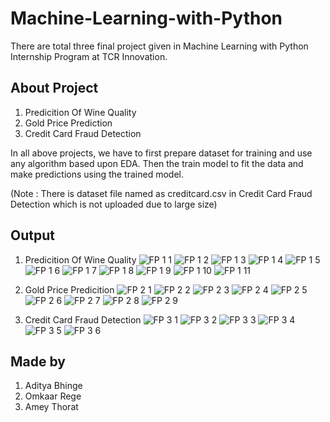 # Machine-Learning-with-Python
There are total three final project given in Machine Learning with Python Internship Program at TCR Innovation.

## About Project
1. Predicition Of Wine Quality
2. Gold Price Prediction
3. Credit Card Fraud Detection

In all above projects, we have to first prepare dataset for training and use any algorithm based upon EDA.
Then the train model to fit the data and make predictions using the trained model.


(Note : There is dataset file named as creditcard.csv in Credit Card Fraud Detection which is not uploaded due to large size)

## Output
1. Predicition Of Wine Quality
![FP 1 1](https://user-images.githubusercontent.com/88768050/139812873-10d159b9-9ea5-4739-8707-e57593bb54ab.PNG)
![FP 1 2](https://user-images.githubusercontent.com/88768050/139812893-ed29e118-8cf7-409b-9e32-9516dc252669.PNG)
![FP 1 3](https://user-images.githubusercontent.com/88768050/139812929-f8f01fe1-c37d-4a2f-b76d-384db9374ec4.PNG)
![FP 1 4](https://user-images.githubusercontent.com/88768050/139812951-eb0b461b-acb5-4d68-b490-4a8b7bf6471d.PNG)
![FP 1 5](https://user-images.githubusercontent.com/88768050/139812980-80b4d323-e02b-4b78-86ca-cc05ab9f0213.PNG)
![FP 1 6](https://user-images.githubusercontent.com/88768050/139812998-22c40214-b0dd-4699-902d-57e05a87c092.PNG)
![FP 1 7](https://user-images.githubusercontent.com/88768050/139813015-19f8bfc3-dbd0-4e8a-86db-145ba5362a22.PNG)
![FP 1 8](https://user-images.githubusercontent.com/88768050/139813038-e26046b4-0081-42a5-93f3-fd4e99b897f8.PNG)
![FP 1 9](https://user-images.githubusercontent.com/88768050/139813061-353501b1-ca91-4938-946d-eefa5b40f151.PNG)
![FP 1 10](https://user-images.githubusercontent.com/88768050/139813079-769ac89d-256d-4e15-983b-74fedeb78471.PNG)
![FP 1 11](https://user-images.githubusercontent.com/88768050/139813123-b766f3d9-5a0c-4453-a398-dcad4303b2f7.PNG)

2. Gold Price Predicition
![FP 2 1](https://user-images.githubusercontent.com/88768050/139656008-34143192-c8ca-41a7-880c-f23e1a97c513.PNG)
![FP 2 2](https://user-images.githubusercontent.com/88768050/139656043-f12a9f72-4b32-432f-9cf5-85213289b20e.PNG)
![FP 2 3](https://user-images.githubusercontent.com/88768050/139656051-46315564-e196-43cd-aae2-4ac6246865aa.PNG)
![FP 2 4](https://user-images.githubusercontent.com/88768050/139656067-f35763f4-944c-4f49-9baf-11a6a4f83ad6.PNG)
![FP 2 5](https://user-images.githubusercontent.com/88768050/139656075-fc4d0692-ae7d-41ed-85ab-062921785ab3.PNG)
![FP 2 6](https://user-images.githubusercontent.com/88768050/139656079-687a868b-f1b4-4255-afda-913badf83d21.PNG)
![FP 2 7](https://user-images.githubusercontent.com/88768050/139656090-7500e8be-fab7-4dfe-876d-2f2f80fc2d02.PNG)
![FP 2 8](https://user-images.githubusercontent.com/88768050/139656108-b59e73c4-f83b-4d65-842f-e1fa378fa796.PNG)
![FP 2 9](https://user-images.githubusercontent.com/88768050/139656121-1b2566d9-c4ed-4ab9-a904-aa1bbe3acda5.PNG)

3. Credit Card Fraud Detection
![FP 3 1](https://user-images.githubusercontent.com/88768050/139824782-2112f9f4-1a0a-4f59-bc4d-33291bb1edaa.PNG)
![FP 3 2](https://user-images.githubusercontent.com/88768050/139824806-f309751a-2767-442f-a90e-c058f15417f6.PNG)
![FP 3 3](https://user-images.githubusercontent.com/88768050/139824834-ed68f1a5-dae8-4c6e-9b21-2a56aa3de02d.PNG)
![FP 3 4](https://user-images.githubusercontent.com/88768050/139824884-2c573d66-5a1d-4d95-9f3e-36507d213310.PNG)
![FP 3 5](https://user-images.githubusercontent.com/88768050/139825071-6282c275-dff1-4957-8ea3-75f1ed58557a.PNG)
![FP 3 6](https://user-images.githubusercontent.com/88768050/139825123-9b8dbb86-6c8d-4c20-ae0d-8124f817ae1e.PNG)

## Made by
1. Aditya Bhinge
2. Omkaar Rege
3. Amey Thorat
